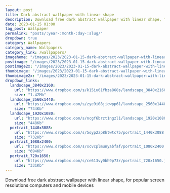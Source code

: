 ```yaml
---
layout: post
title: Dark abstract wallpaper with linear shape
description: Download free dark abstract wallpaper with linear shape, for popular screen resolutions, aesthetic backgrounds, 4k, 2k, FHD and modern mobile smartphones
date: 2023-01-15 01:00 
tag_post: Wallpaper
permalink: "posts/:year-:month-:day-:slug/"
dropdown: true
category: Wallpapers
category_name: Wallpapers
category_link: /wallpapers/
imagehome: "/images/2023/2023-01-15-dark-abstract-wallpaper-with-linear-shape/imagehome.jpg"
postimage: "/images/2023/2023-01-15-dark-abstract-wallpaper-with-linear-shape/post-image.jpg"
postimage2x: "/images/2023/2023-01-15-dark-abstract-wallpaper-with-linear-shape/post-image2x.jpg"
thumbimage: "/images/2023/2023-01-15-dark-abstract-wallpaper-with-linear-shape/post-thumb.jpg"
thumbimage2x: "/images/2023/2023-01-15-dark-abstract-wallpaper-with-linear-shape/post-thumb2x.jpg"
dropdown_links:
  landscape_3840x2160:
    url: "https://www.dropbox.com/s/k15iu61fbza868s/landscape_3840x2160.jpg?dl=1"
    size: "1.42Mb"
  landscape_2560x1440:
    url: "https://www.dropbox.com/s/zye9i08jicwpp61/landscape_2560x1440.jpg?dl=1"
    size: "744Kb"
  landscape_1920x1080:
    url: "https://www.dropbox.com/s/ncgf6brzt1ngzl1/landscape_1920x1080.jpg?dl=1"
    size: "448Kb"
  portrait_1440x3088:
    url: "https://www.dropbox.com/s/5oyp2zp8htwtc75/portrait_1440x3088.jpg?dl=1"
    size: "732Kb"
  portrait_1080x2400:
    url: "https://www.dropbox.com/s/xcvcplmunyabfaf/portrait_1080x2400.jpg?dl=1"
    size: "694Kb"
  portrait_720x1650:
    url: "https://www.dropbox.com/s/ce613vy0bh9p73r/portrait_720x1650.jpg?dl=1"
    size: "331Kb"
---
```

<p>Download free dark abstract wallpaper with linear shape, for popular screen resolutions computers and mobile devices</p>